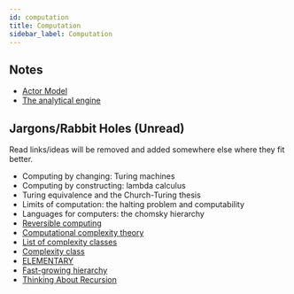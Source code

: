 ```yaml
---
id: computation
title: Computation
sidebar_label: Computation
---
```


## Notes

- [Actor Model](/docs/notes/study/computation/actor)
- [The analytical engine](/docs/notes/study/computation/analyt_eng)

## Jargons/Rabbit Holes (Unread)

Read links/ideas will be removed and added somewhere else where they fit better.

- Computing by changing: Turing machines
- Computing by constructing: lambda calculus
- Turing equivalence and the Church-Turing thesis
- Limits of computation: the halting problem and computability
- Languages for computers: the chomsky hierarchy
- [Reversible computing](https://en.wikipedia.org/wiki/Reversible_computing)
- [Computational complexity theory](https://en.wikipedia.org/wiki/Computational_complexity_theory)
- [List of complexity classes](https://en.wikipedia.org/wiki/List_of_complexity_classes)
- [Complexity class](https://en.wikipedia.org/wiki/Complexity_class)
- [ELEMENTARY](https://en.wikipedia.org/wiki/ELEMENTARY)
- [Fast-growing hierarchy](https://en.wikipedia.org/wiki/Fast-growing_hierarchy)
- [Thinking About Recursion](https://www.solipsys.co.uk/new/ThinkingAboutRecursion.html?tj10hn)